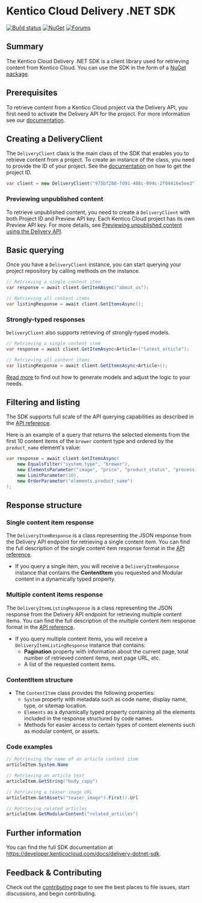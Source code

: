 # Kentico Cloud Delivery .NET SDK

[![Build status](https://ci.appveyor.com/api/projects/status/3m3q2ads2y43bh9o/branch/master?svg=true)](https://ci.appveyor.com/project/kentico/deliver-net-sdk/branch/master)
[![NuGet](https://img.shields.io/nuget/v/KenticoCloud.Delivery.svg)](https://www.nuget.org/packages/KenticoCloud.Delivery)
[![Forums](https://img.shields.io/badge/chat-on%20forums-orange.svg)](https://forums.kenticocloud.com)

## Summary

The Kentico Cloud Delivery .NET SDK is a client library used for retrieving content from Kentico Cloud. You can use the SDK in the form of a [NuGet package](https://www.nuget.org/packages/KenticoCloud.Delivery).

## Prerequisites

To retrieve content from a Kentico Cloud project via the Delivery API, you first need to activate the Delivery API for the project. For more information see our [documentation](https://developer.kenticocloud.com/docs/using-delivery-api#section-enabling-the-delivery-api-for-your-projects).

## Creating a DeliveryClient

The `DeliveryClient` class is the main class of the SDK that enables you to retrieve content from a project. To create an instance of the class, you need to provide the ID of your project. See the [documentation](https://developer.kenticocloud.com/docs/using-delivery-api#section-getting-project-id) on how to get the project ID.

```C#
var client = new DeliveryClient("975bf280-fd91-488c-994c-2f04416e5ee3");
```

### Previewing unpublished content

To retrieve unpublished content, you need to create a `DeliveryClient` with both Project ID and Preview API key. Each Kentico Cloud project has its own Preview API key. For more details, see [Previewing unpublished content using the Delivery API](https://developer.kenticocloud.com/docs/preview-content-via-api).

## Basic querying

Once you have a `DeliveryClient` instance, you can start querying your project repository by calling methods on the instance.

```C#
// Retrieving a single content item
var response = await client.GetItemAsync("about_us");

// Retrieving all content items
var listingResponse = await client.GetItemsAsync();
```

### Strongly-typed responses
`DeliveryClient` also supports retrieving of strongly-typed models.

```C#
// Retrieving a single content item
var response = await client.GetItemAsync<Article>("latest_article");

// Retrieving all content items
var listingResponse = await client.GetItemsAsync<Article>();
```
[Read more](https://github.com/Kentico/delivery-sdk-net/wiki/Working-with-Strongly-Typed-Models-(aka-Code-First-Approach)) to find out how to generate models and adjust the logic to your needs.

## Filtering and listing

The SDK supports full scale of the API querying capabilities as described in the [API reference](https://developer.kenticocloud.com/reference#filtering-content-items).

Here is an example of a query that returns the selected elements from the first 10 content items of the `brewer` content type and ordered by the `product_name` element's value:

```C#
var response = await client.GetItemsAsync(
    new EqualsFilter("system.type", "brewer"),
    new ElementsParameter("image", "price", "product_status", "processing"),
    new LimitParameter(10),
    new OrderParameter("elements.product_name")
);
```

## Response structure

### Single content item response

The `DeliveryItemResponse` is a class representing the JSON response from the Delivery API endpoint for retrieving a single content item. You can find the full description of the single content item response format in the [API reference](https://developer.kenticocloud.com/reference#view-a-content-item).

* If you query a single item, you will receive a `DeliveryItemResponse` instance that contains the **ContentItem** you requested and Modular content in a dynamically typed property.

### Multiple content items response

The `DeliveryItemListingResponse` is a class representing the JSON response from the Delivery API endpoint for retrieving multiple content items. You can find the full description of the multiple content item response format in the [API reference](https://developer.kenticocloud.com/reference#list-content-items).

* If you query multiple content items, you will receive a `DeliveryItemListingResponse` instance that contains:
  * **Pagination** property with information about the current page, total number of retrieved content items, next page URL, etc.
  * A list of the requested content items.

### ContentItem structure

* The `ContentItem` class provides the following properties:
  * `System` property with metadata such as code name, display name, type, or sitemap location.
  * `Elements` as a dynamically typed property containing all the elements included in the response structured by code names.
  * Methods for easier access to certain types of content elements such as modular content, or assets.

### Code examples

```C#
// Retrieving the name of an article content item
articleItem.System.Name

// Retrieving an article text
articleItem.GetString("body_copy")

// Retrieving a teaser image URL
articleItem.GetAssets("teaser_image").First().Url

// Retrieving related articles
articleItem.GetModularContent("related_articles")
```

## Further information

You can find the full SDK documentation at <https://developer.kenticocloud.com/docs/delivery-dotnet-sdk>.

## Feedback & Contributing

Check out the [contributing](https://github.com/Kentico/delivery-sdk-net/blob/master/CONTRIBUTING.md) page to see the best places to file issues, start discussions, and begin contributing.
